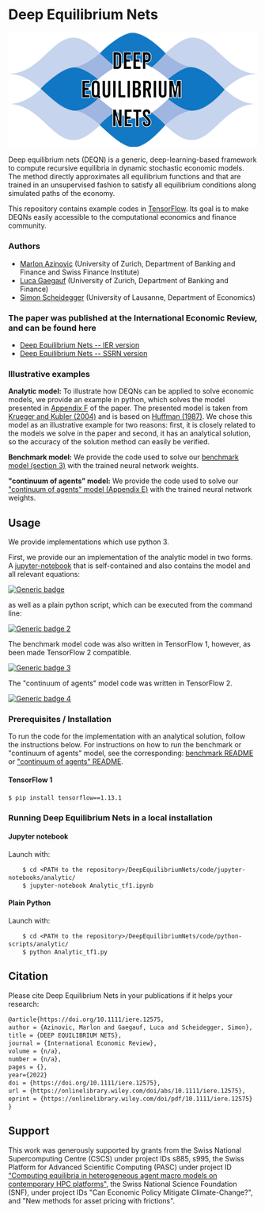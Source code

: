 # Deep Equilibrium Nets

<p align="center">
<img src="screens/DEQN.png" width="600px"/>
</p>


Deep equilibrium nets (DEQN) is a generic, deep-learning-based framework to compute recursive equilibria in dynamic stochastic economic models. The method directly approximates all equilibrium functions and that are trained in an unsupervised fashion to satisfy all equilibrium conditions along simulated paths of the economy.

This repository contains example codes in [TensorFlow](https://www.tensorflow.org/). Its goal is to make DEQNs easily accessible to the computational economics and finance community.


### Authors
* [Marlon Azinovic](https://sites.google.com/view/marlonazinovic/home) (University of Zurich, Department of Banking and Finance and Swiss Finance Institute)
* [Luca Gaegauf](https://www.bf.uzh.ch/en/persons/gaegauf-luca/team) (University of Zurich, Department of Banking and Finance)
* [Simon Scheidegger](https://sites.google.com/site/simonscheidegger/) (University of Lausanne, Department of Economics)

### The paper was published at the International Economic Review, and can be found here
* [Deep Equilibrium Nets -- IER version](https://onlinelibrary.wiley.com/doi/epdf/10.1111/iere.12575)
* [Deep Equilibrium Nets -- SSRN version](https://papers.ssrn.com/sol3/papers.cfm?abstract_id=3393482)

### Illustrative examples

**Analytic model:** To illustrate how DEQNs can be applied to solve economic models, we provide an example in python, which solves the model presented in [Appendix F](https://papers.ssrn.com/sol3/papers.cfm?abstract_id=3393482) of the paper.
The presented model is taken from [Krueger and Kubler (2004)](https://www.sciencedirect.com/science/article/pii/S0165188903001118) and is based on [Huffman (1987)](https://www.journals.uchicago.edu/doi/10.1086/261445). We chose this model as an illustrative example for two reasons: first, it is closely related to the models we solve in the paper and second, it has an analytical solution, so the accuracy of the solution method can easily be verified.

**Benchmark model:** We provide the code used to solve our [benchmark model (section 3)](https://papers.ssrn.com/sol3/papers.cfm?abstract_id=3393482) with the trained neural network weights.

**"continuum of agents" model:** We provide the code used to solve our ["continuum of agents" model (Appendix E)](https://papers.ssrn.com/sol3/papers.cfm?abstract_id=3393482) with the trained neural network weights.

## Usage
We provide implementations which use python 3.

First, we provide our an implementation of the analytic model in two forms. A [jupyter-notebook](https://jupyter.org/) that is self-contained and also contains the model and all relevant equations:

[![Generic badge](https://img.shields.io/badge/jupyter%20nbviewer-DEQN-green)](https://nbviewer.jupyter.org/github/sischei/DeepEquilibriumNets/blob/master/code/jupyter-notebooks/analytic/Analytic_tf1.ipynb)

as well as a plain python script, which can be executed from the command line:

[![Generic badge 2](https://img.shields.io/badge/analytic-DEQN-green)](code/python-scripts/analytic)

The benchmark model code was also written in TensorFlow 1, however, as been made TensorFlow 2 compatible.

[![Generic badge 3](https://img.shields.io/badge/benchmark-DEQN-green)](code/python-scripts/benchmark)

The "continuum of agents" model code was written in TensorFlow 2.

[![Generic badge 4](https://img.shields.io/badge/continuum%20of%20agents-DEQN-green)](code/python-scripts/continuum_of_agents)

### Prerequisites / Installation

To run the code for the implementation with an analytical solution, follow the instructions below. For instructions on how to run the benchmark or "continuum of agents" model, see the corresponding: [benchmark README](code/python-scripts/benchmark) or ["continuum of agents" README](code/python-scripts/continuum_of_agents).

#### TensorFlow 1
```shell
$ pip install tensorflow==1.13.1
```

### Running Deep Equilibrium Nets in a local installation

#### Jupyter notebook

Launch with:
```shell
    $ cd <PATH to the repository>/DeepEquilibriumNets/code/jupyter-notebooks/analytic/
    $ jupyter-notebook Analytic_tf1.ipynb
```


#### Plain Python
Launch with:
```shell
    $ cd <PATH to the repository>/DeepEquilibriumNets/code/python-scripts/analytic/
    $ python Analytic_tf1.py
```

## Citation

Please cite Deep Equilibrium Nets in your publications if it helps your research:

```
@article{https://doi.org/10.1111/iere.12575,
author = {Azinovic, Marlon and Gaegauf, Luca and Scheidegger, Simon},
title = {DEEP EQUILIBRIUM NETS},
journal = {International Economic Review},
volume = {n/a},
number = {n/a},
pages = {},
year={2022}
doi = {https://doi.org/10.1111/iere.12575},
url = {https://onlinelibrary.wiley.com/doi/abs/10.1111/iere.12575},
eprint = {https://onlinelibrary.wiley.com/doi/pdf/10.1111/iere.12575}
}
```


## Support

This work was generously supported by grants from the Swiss National Supercomputing Centre (CSCS) under project IDs s885, s995, the Swiss Platform for Advanced Scientific Computing (PASC) under project ID ["Computing equilibria in heterogeneous agent macro models on contemporary HPC platforms"](https://www.pasc-ch.org/projects/2017-2020/call-for-pasc-hpc-software-development-project-proposals), the Swiss National Science Foundation (SNF), under project IDs "Can Economic Policy Mitigate Climate-Change?", and "New methods for asset pricing with frictions".
